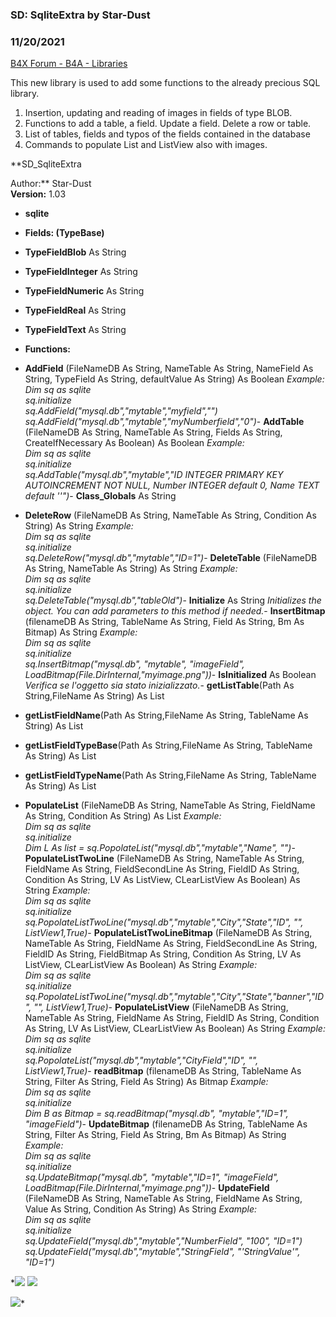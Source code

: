 ### SD: SqliteExtra by Star-Dust
### 11/20/2021
[B4X Forum - B4A - Libraries](https://www.b4x.com/android/forum/threads/90805/)

This new library is used to add some functions to the already precious SQL library.  

1. Insertion, updating and reading of images in fields of type BLOB.
2. Functions to add a table, a field. Update a field. Delete a row or table.
3. List of tables, fields and typos of the fields contained in the database
4. Commands to populate List and ListView also with images.

  
**SD\_SqliteExtra  
  
Author:** Star-Dust  
**Version:** 1.03  

- **sqlite**

- **Fields: (**TypeBase**)**

- **TypeFieldBlob** As String
- **TypeFieldInteger** As String
- **TypeFieldNumeric** As String
- **TypeFieldReal** As String
- **TypeFieldText** As String

- **Functions:**

- **AddField** (FileNameDB As String, NameTable As String, NameField As String, TypeField As String, defaultValue As String) As Boolean
 *Example:  
 Dim sq as sqlite  
 sq.initialize  
 sq.AddField("mysql.db","mytable","myfield","")  
 sq.AddField("mysql.db","mytable","myNumberfield","0")*- **AddTable** (FileNameDB As String, NameTable As String, Fields As String, CreateIfNecessary As Boolean) As Boolean
 *Example:  
 Dim sq as sqlite  
 sq.initialize  
 sq.AddTable("mysql.db","mytable","ID INTEGER PRIMARY KEY AUTOINCREMENT NOT NULL, Number INTEGER default 0, Name TEXT default ''")*- **Class\_Globals** As String
- **DeleteRow** (FileNameDB As String, NameTable As String, Condition As String) As String
 *Example:  
 Dim sq as sqlite  
 sq.initialize  
 sq.DeleteRow("mysql.db","mytable","ID=1")*- **DeleteTable** (FileNameDB As String, NameTable As String) As String
 *Example:  
 Dim sq as sqlite  
 sq.initialize  
 sq.DeleteTable("mysql.db","tableOld")*- **Initialize** As String
*Initializes the object. You can add parameters to this method if needed.*- **InsertBitmap** (filenameDB As String, TableName As String, Field As String, Bm As Bitmap) As String
 *Example:  
 Dim sq as sqlite  
 sq.initialize  
 sq.InsertBitmap("mysql.db", "mytable", "imageField", LoadBitmap(File.DirInternal,"myimage.png"))*- **IsInitialized** As Boolean
*Verifica se l'oggetto sia stato inizializzato.*- **getListTable**(Path As String,FileName As String) As List
- **getListFieldName**(Path As String,FileName As String, TableName As String) As List
- **getListFieldTypeBase**(Path As String,FileName As String, TableName As String) As List
- **getListFieldTypeName**(Path As String,FileName As String, TableName As String) As List
- **PopulateList** (FileNameDB As String, NameTable As String, FieldName As String, Condition As String) As List
 *Example:  
 Dim sq as sqlite  
 sq.initialize  
 Dim L As list = sq.PopolateList("mysql.db","mytable","Name", "")*- **PopulateListTwoLine** (FileNameDB As String, NameTable As String, FieldName As String, FieldSecondLine As String, FieldID As String, Condition As String, LV As ListView, CLearListView As Boolean) As String
 *Example:  
 Dim sq as sqlite  
 sq.initialize  
 sq.PopolateListTwoLine("mysql.db","mytable","City","State","ID", "", ListView1,True)*- **PopulateListTwoLineBitmap** (FileNameDB As String, NameTable As String, FieldName As String, FieldSecondLine As String, FieldID As String, FieldBitmap As String, Condition As String, LV As ListView, CLearListView As Boolean) As String
 *Example:  
 Dim sq as sqlite  
 sq.initialize  
 sq.PopolateListTwoLine("mysql.db","mytable","City","State","banner","ID", "", ListView1,True)*- **PopulateListView** (FileNameDB As String, NameTable As String, FieldName As String, FieldID As String, Condition As String, LV As ListView, CLearListView As Boolean) As String
 *Example:  
 Dim sq as sqlite  
 sq.initialize  
 sq.PopolateList("mysql.db","mytable","CityField","ID", "", ListView1,True)*- **readBitmap** (filenameDB As String, TableName As String, Filter As String, Field As String) As Bitmap
 *Example:  
 Dim sq as sqlite  
 sq.initialize  
 Dim B as Bitmap = sq.readBitmap("mysql.db", "mytable","ID=1", "imageField")*- **UpdateBitmap** (filenameDB As String, TableName As String, Filter As String, Field As String, Bm As Bitmap) As String
 *Example:  
 Dim sq as sqlite  
 sq.initialize  
 sq.UpdateBitmap("mysql.db", "mytable","ID=1", "imageField", LoadBitmap(File.DirInternal,"myimage.png"))*- **UpdateField** (FileNameDB As String, NameTable As String, FieldName As String, Value As String, Condition As String) As String
 *Example:  
 Dim sq as sqlite  
 sq.initialize  
 sq.UpdateField("mysql.db","mytable","NumberField", "100", "ID=1")  
 sq.UpdateField("mysql.db","mytable","StringField", "'StringValue'", "ID=1")*
  
*![](https://www.b4x.com/android/forum/attachments/65646) ![](https://www.b4x.com/android/forum/attachments/65647)   
  
![](https://www.b4x.com/android/forum/attachments/65651)*